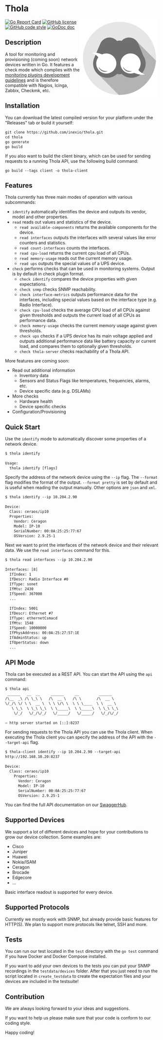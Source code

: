# Thola

<img align="right" src="doc/logo.png" width="256" alt="Thola">

[![Go Report Card](https://goreportcard.com/badge/github.com/inexio/thola)](https://goreportcard.com/report/github.com/inexio/thola)
[![GitHub license](https://img.shields.io/badge/license-BSD-blue.svg)](https://github.com/inexio/thola/blob/main/LICENSE)
[![GitHub code style](https://img.shields.io/badge/code%20style-uber--go-brightgreen)](https://github.com/uber-go/guide/blob/master/style.md)
[![GoDoc doc](https://img.shields.io/badge/godoc-reference-blue)](https://pkg.go.dev/github.com/inexio/thola)

## Description

A tool for monitoring and provisioning (coming soon) network devices written in Go.
It features a check mode which complies with the [monitoring plugins development guidelines](https://www.monitoring-plugins.org/doc/guidelines.html) and is therefore compatible with Nagios, Icinga, Zabbix, Checkmk, etc.

## Installation

You can download the latest compiled version for your platform under the "Releases" tab or build it yourself:

    git clone https://github.com/inexio/thola.git
    cd thola
    go generate
    go build
    
If you also want to build the client binary, which can be used for sending requests to a running Thola API, use the following build command:
   
    go build --tags client -o thola-client

## Features

Thola currently has three main modes of operation with various subcommands:

- `identify` automatically identifies the device and outputs its vendor, model and other properties.
- `read` reads out values and statistics of the device.
    - `read available-components` returns the available components for the device.
    - `read interfaces` outputs the interfaces with several values like error counters and statistics.
    - `read count-interfaces` counts the interfaces.
    - `read cpu-load` returns the current cpu load of all CPUs.
    - `read memory-usage` reads out the current memory usage.
    - `read ups` outputs the special values of a UPS device.
- `check` performs checks that can be used in monitoring systems. Output is by default in check plugin format.
    - `check identify` compares the device properties with given expectations.
    - `check snmp` checks SNMP reachability.
    - `check interface-metrics` outputs performance data for the interfaces, including special values based on the interface type (e.g. Radio Interface).
    - `check cpu-load` checks the average CPU load of all CPUs against given thresholds and outputs the current load of all CPUs as performance data.
    - `check memory-usage` checks the current memory usage against given thresholds.
    - `check ups` checks if a UPS device has its main voltage applied and outputs additional performance data like battery capacity or current load, and compares them to optionally given thresholds.
    - `check thola-server` checks reachability of a Thola API.

More features are coming soon:

- Read out additional information
    - Inventory data
    - Sensors and Status Flags like temperatures, frequencies, alarms, etc.
    - Device specific data (e.g. DSLAMs)
- More checks
    - Hardware health
    - Device specific checks
- Configuration/Provisioning

## Quick Start

Use the `identify` mode to automatically discover some properties of a network device.
    
    $ thola identify
    
    Usage:
      thola identify [flags]
Specify the address of the network device using the `--ip` flag.
The `--format` flag modifies the format of the output. `--format pretty` is set by default and is useful when reading the output manually. Other options are `json` and `xml`.

    $ thola identify --ip 10.204.2.90
    
    Device: 
      Class: ceraos/ip10
      Properties: 
        Vendor: Ceragon
        Model: IP-10
        SerialNumber: 00:0A:25:25:77:67
        OSVersion: 2.9.25-1
Next we want to print the interfaces of the network device and their relevant data. We use the `read interfaces` command for this.

    $ thola read interfaces --ip 10.204.2.90
    
    Interfaces: [8] 
      IfIndex: 1
      IfDescr: Radio Interface #0
      IfType: sonet
      IfMtu: 2430
      IfSpeed: 367000
      ...
      
      IfIndex: 5001
      IfDescr: Ethernet #7
      IfType: ethernetCsmacd
      IfMtu: 1548
      IfSpeed: 10000000
      IfPhysAddress: 00:0A:25:27:57:1E
      IfAdminStatus: up
      IfOperStatus: down
      ...

## API Mode

Thola can be executed as a REST API. You can start the API using the `api` command:

    $ thola api
     ______   __  __     ______     __         ______   
    /\__  _\ /\ \_\ \   /\  __ \   /\ \       /\  __ \  
    \/_/\ \/ \ \  __ \  \ \ \/\ \  \ \ \____  \ \  __ \ 
       \ \_\  \ \_\ \_\  \ \_____\  \ \_____\  \ \_\ \_\
        \/_/   \/_/\/_/   \/_____/   \/_____/   \/_/\/_/
    
    ⇨ http server started on [::]:8237
    
For sending requests to the Thola API you can use the Thola client. When executing the Thola client you can specify the address of the API with the `--target-api` flag.

    $ thola-client identify --ip 10.204.2.90 --target-api http://192.168.10.20:8237 
    
    Device: 
      Class: ceraos/ip10
        Properties: 
          Vendor: Ceragon
          Model: IP-10
          SerialNumber: 00:0A:25:25:77:67
          OSVersion: 2.9.25-1
        
You can find the full API documentation on our [SwaggerHub](https://app.swaggerhub.com/apis-docs/thola/thola/1.0.0).

## Supported Devices

We support a lot of different devices and hope for your contributions to grow our device collection. Some examples are:

- Cisco
- Juniper
- Huawei
- Nokia/ISAM
- Ceragon
- Brocade
- Edgecore
- ...

Basic interface readout is supported for every device.

## Supported Protocols

Currently we mostly work with SNMP, but already provide basic features for HTTP(S).
We plan to support more protocols like telnet, SSH and more.

## Tests

You can run our test located in the `test` directory with the `go test` command if you have Docker and Docker Compose installed. 

If you want to add your own devices  to the tests you can put your SNMP recordings in the `testdata/devices` folder.
After that you just need to run the script located in `create_testdata` to create the expectation files and your devices are included in the testsuite!

## Contribution

We are always looking forward to your ideas and suggestions.

If you want to help us please make sure that your code is conform to our coding style.

Happy coding!

